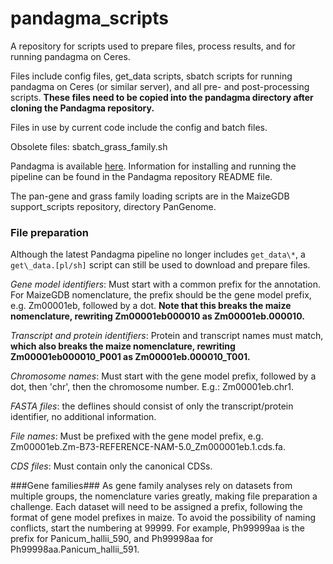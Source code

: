 # pandagma_scripts
A repository for scripts used to prepare files, process results, and for running pandagma on Ceres.

Files include config files, get_data scripts, sbatch scripts for running pandagma on Ceres (or similar server), and all  pre- and post-processing scripts. **These files
need to be copied into the pandagma directory after cloning the Pandagma repository.**

Files in use by current code include the config and batch files.

Obsolete files:
  sbatch\_grass\_family.sh
  
Pandagma is available [here](https://github.com/legumeinfo/pandagma). Information for
installing and running the pipeline can be found in the Pandagma repository README file.

The pan-gene and grass family loading scripts are in the MaizeGDB support\_scripts repository, 
directory PanGenome.

### File preparation
Although the latest Pandagma pipeline no longer includes `get_data\*`, a `get\_data.[pl/sh]` script can still be used to download and prepare files.

_Gene model identifiers_: Must start with a common prefix for the annotation. For MaizeGDB nomenclature, the prefix should be the gene model prefix, e.g. Zm00001eb, followed by a dot. **Note that this breaks the maize nomenclature, rewriting Zm00001eb000010 as Zm00001eb.000010.** 

_Transcript and protein identifiers_: Protein and transcript names must match, **which also breaks the maize nomenclature, rewriting Zm00001eb000010\_P001 as Zm00001eb.000010\_T001.**

_Chromosome names_: Must start with the gene model prefix, followed by a dot, then 'chr', then the chromosome number. E.g.: Zm00001eb.chr1.

_FASTA files_: the deflines should consist of only the transcript/protein identifier, no additional information.

_File names_: Must be prefixed with the gene model prefix, e.g. Zm00001eb.Zm-B73-REFERENCE-NAM-5.0_Zm000001eb.1.cds.fa.

_CDS files_:
Must contain only the canonical CDSs.

###Gene families###
As gene family analyses rely on datasets from multiple groups, the nomenclature varies greatly, making file preparation a challenge. Each dataset will need to be assigned a prefix, following the format of gene model prefixes in maize. To avoid the possibility of naming conflicts, start the numbering at 99999. For example, Ph99999aa is the prefix for Panicum\_hallii\_590, and Ph99998aa for Ph99998aa.Panicum\_hallii\_591.

